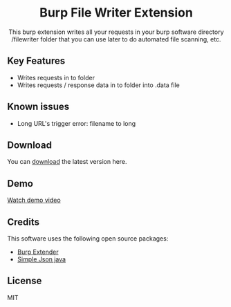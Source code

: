 <h1 align="center">Burp File Writer Extension</h1>

<p align="center">This burp extension writes all your requests in your burp software directory /filewriter folder that you can use later to do automated file scanning, etc.</p>

## Key Features

* Writes requests in to folder
* Writes requests / response data in to folder into .data file

## Known issues

* Long URL's trigger error: filename to long

## Download

You can [download](https://github.com/arturssmirnovs/burp-file-writer-extension/releases/tag/1.0) the latest version here.

## Demo

[Watch demo video](https://youtu.be/fCTL4Na1rYY)

## Credits

This software uses the following open source packages:

- [Burp Extender](https://portswigger.net/burp/documentation/desktop/tools/extender)
- [Simple Json java](https://code.google.com/archive/p/json-simple/)

## License

MIT
